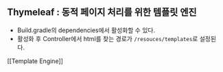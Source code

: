 ## Thymeleaf : 동적 페이지 처리를 위한 템플릿 엔진

- Build.gradle의 dependencies에서 활성화할 수 있다.
- 활성화 후 Controller에서 html를 찾는 경로가 `/resouces/templates`로 설정된다.


[[Template Engine]]